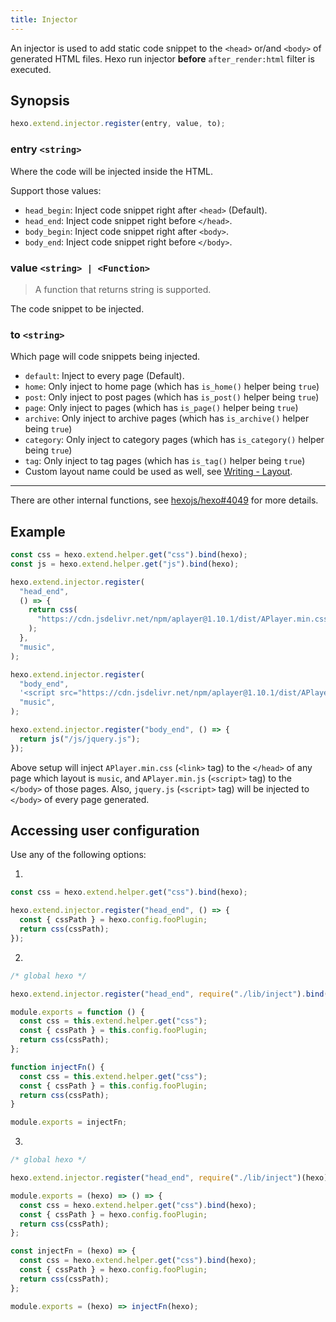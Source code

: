 ```yaml
---
title: Injector
---
```


An injector is used to add static code snippet to the `<head>` or/and `<body>` of generated HTML files. Hexo run injector **before** `after_render:html` filter is executed.

## Synopsis

```js
hexo.extend.injector.register(entry, value, to);
```

### entry `<string>`

Where the code will be injected inside the HTML.

Support those values:

- `head_begin`: Inject code snippet right after `<head>` (Default).
- `head_end`: Inject code snippet right before `</head>`.
- `body_begin`: Inject code snippet right after `<body>`.
- `body_end`: Inject code snippet right before `</body>`.

### value `<string> | <Function>`

> A function that returns string is supported.

The code snippet to be injected.

### to `<string>`

Which page will code snippets being injected.

- `default`: Inject to every page (Default).
- `home`: Only inject to home page (which has `is_home()` helper being `true`)
- `post`: Only inject to post pages (which has `is_post()` helper being `true`)
- `page`: Only inject to pages (which has `is_page()` helper being `true`)
- `archive`: Only inject to archive pages (which has `is_archive()` helper being `true`)
- `category`: Only inject to category pages (which has `is_category()` helper being `true`)
- `tag`: Only inject to tag pages (which has `is_tag()` helper being `true`)
- Custom layout name could be used as well, see [Writing - Layout](/docs/writing#Layout).

---

There are other internal functions, see [hexojs/hexo#4049](https://github.com/hexojs/hexo/pull/4049) for more details.

## Example

```js
const css = hexo.extend.helper.get("css").bind(hexo);
const js = hexo.extend.helper.get("js").bind(hexo);

hexo.extend.injector.register(
  "head_end",
  () => {
    return css(
      "https://cdn.jsdelivr.net/npm/aplayer@1.10.1/dist/APlayer.min.css",
    );
  },
  "music",
);

hexo.extend.injector.register(
  "body_end",
  '<script src="https://cdn.jsdelivr.net/npm/aplayer@1.10.1/dist/APlayer.min.js">',
  "music",
);

hexo.extend.injector.register("body_end", () => {
  return js("/js/jquery.js");
});
```

Above setup will inject `APlayer.min.css` (`<link>` tag) to the `</head>` of any page which layout is `music`, and `APlayer.min.js` (`<script>` tag) to the `</body>` of those pages. Also, `jquery.js` (`<script>` tag) will be injected to `</body>` of every page generated.

## Accessing user configuration

Use any of the following options:

1.

```js
const css = hexo.extend.helper.get("css").bind(hexo);

hexo.extend.injector.register("head_end", () => {
  const { cssPath } = hexo.config.fooPlugin;
  return css(cssPath);
});
```

2.

```js index.js
/* global hexo */

hexo.extend.injector.register("head_end", require("./lib/inject").bind(hexo));
```

```js lib/inject.js
module.exports = function () {
  const css = this.extend.helper.get("css");
  const { cssPath } = this.config.fooPlugin;
  return css(cssPath);
};
```

```js lib/inject.js
function injectFn() {
  const css = this.extend.helper.get("css");
  const { cssPath } = this.config.fooPlugin;
  return css(cssPath);
}

module.exports = injectFn;
```

3.

```js index.js
/* global hexo */

hexo.extend.injector.register("head_end", require("./lib/inject")(hexo));
```

```js lib/inject.js
module.exports = (hexo) => () => {
  const css = hexo.extend.helper.get("css").bind(hexo);
  const { cssPath } = hexo.config.fooPlugin;
  return css(cssPath);
};
```

```js lib/inject.js
const injectFn = (hexo) => {
  const css = hexo.extend.helper.get("css").bind(hexo);
  const { cssPath } = hexo.config.fooPlugin;
  return css(cssPath);
};

module.exports = (hexo) => injectFn(hexo);
```
